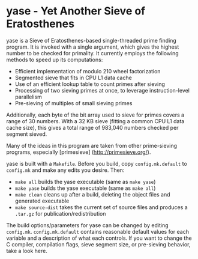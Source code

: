 yase - Yet Another Sieve of Eratosthenes
========================================

yase is a Sieve of Eratosthenes-based single-threaded prime finding
program.  It is invoked with a single argument, which gives the highest
number to be checked for primality.  It currently employs the following
methods to speed up its computations:

 - Efficient implementation of modulo 210 wheel factorization
 - Segmented sieve that fits in CPU L1 data cache
 - Use of an efficient lookup table to count primes after sieving
 - Processing of two sieving primes at once, to leverage
   instruction-level parallelism
 - Pre-sieving of multiples of small sieving primes

Additionally, each byte of the bit array used to sieve for primes
covers a range of 30 numbers.  With a 32 KB sieve (fitting a common CPU
L1 data cache size), this gives a total range of 983,040 numbers checked
per segment sieved.

Many of the ideas in this program are taken from other prime-sieving
programs, especially [primesieve] (http://primesieve.org/).

yase is built with a `Makefile`.  Before you build, copy
`config.mk.default` to `config.mk` and make any edits you desire.
Then:

 - `make all` builds the yase executable (same as `make yase`)
 - `make yase` builds the yase executable (same as `make all`)
 - `make clean` cleans up after a build, deleting the object files and
   generated executable
 - `make source-dist` takes the current set of source files and produces
    a `.tar.gz` for publication/redistribution

The build options/parameters for yase can be changed by editing
`config.mk`.  `config.mk.default` contains reasonable default values for
each variable and a description of what each controls.  If you want to
change the C compiler, compilation flags, sieve segment size, or
pre-sieving behavior, take a look here.
